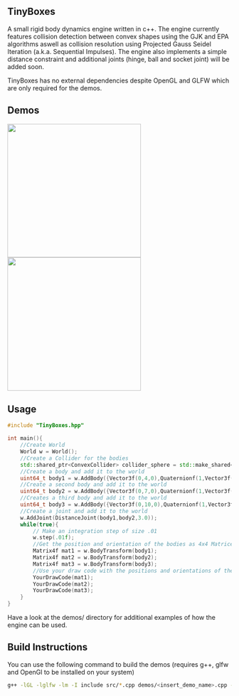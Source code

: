 ## TinyBoxes 
A small rigid body dynamics engine written in c++.
The engine currently features collision detection between convex shapes using the GJK and EPA algorithms aswell as collision resolution using  Projected Gauss Seidel Iteration (a.k.a. Sequential Impulses). The engine also implements a simple distance constraint and additional joints (hinge, ball and socket joint) will be added soon.

TinyBoxes has no external dependencies despite OpenGL and GLFW which are only required for the demos.

## Demos
<img src = "https://i.postimg.cc/d3tPpnZC/Wrecking-Ball-Screenshot.gif" width=300 height=300>
<img src = "https://i.postimg.cc/XJgkTwTS/Driving-Screenshot.gif" width=300 height=300>


## Usage

```c++
#include "TinyBoxes.hpp"

int main(){
    //Create World
    World w = World(); 
    //Create a Collider for the bodies
    std::shared_ptr<ConvexCollider> collider_sphere = std::make_shared<SphereCollider>(1); 
    //Create a body and add it to the world
    uint64_t body1 = w.AddBody({Vector3f(0,4,0),Quaternionf(1,Vector3f(0,0,0)),Vector3f(0,0,0),Vector3f(0,0,0), Matrix3f::Identity(),0.0,collider_sphere});
    //Create a second body and add it to the world
    uint64_t body2 = w.AddBody({Vector3f(0,7,0),Quaternionf(1,Vector3f(0,0,0)),Vector3f(0,0,0),Vector3f(0,0,0), Matrix3f::Identity(),1.0,collider_sphere});
    //Creates a third body and add it to the world
    uint64_t body3 = w.AddBody({Vector3f(0,10,0),Quaternionf(1,Vector3f(0,0,0)),Vector3f(0,0,0),Vector3f(0,0,0), Matrix3f::Identity(),1.0,collider_sphere});
    //Create a joint and add it to the world
    w.AddJoint(DistanceJoint(body1,body2,3.0)); 
    while(true){
        // Make an integration step of size .01
        w.step(.01f); 
        //Get the position and orientation of the bodies as 4x4 Matrices
        Matrix4f mat1 = w.BodyTransform(body1);
        Matrix4f mat2 = w.BodyTransform(body2);
        Matrix4f mat3 = w.BodyTransform(body3);
        //Use your draw code with the positions and orientations of the bodies (this part is up to you)
        YourDrawCode(mat1);
        YourDrawCode(mat2);
        YourDrawCode(mat3);
    }
}

``` 

Have a look at the demos/ directory for additional examples of how the engine can be used.

## Build Instructions
You can use the following command to build the demos (requires g++, glfw and OpenGl to be installed on your system)

```bash 
g++ -lGL -lglfw -lm -I include src/*.cpp demos/<insert_demo_name>.cpp -o <insert_demo_name>
``` 


